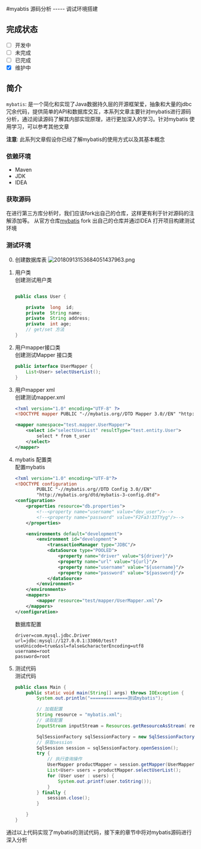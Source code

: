 #myabtis 源码分析 ----- 调试环境搭建   
## 完成状态  

- [ ] 开发中
- [ ] 未完成
- [ ] 已完成
- [x] 维护中
## 简介
`mybatis`: 是一个简化和实现了Java数据持久层的开源框架爱，抽象和大量的jdbc冗余代码，提供简单的API和数据库交互，本系列文章主要针对mybatis进行源码分析，通过阅读源码了解其内部实现原理，进行更加深入的学习。针对mybatis 使用学习，可以参考其他文章    


__注意__:  此系列文章假设你已经了解mybatis的使用方式以及其基本概念

### 依赖环境  
* Maven  
* JDK  
* IDEA 

### 获取源码 
在进行第三方库分析时，我们应该fork出自己的仓库，这样更有利于针对源码的注解添加等。 从官方仓库[mybatis](https://github.com/mybatis/mybatis-3.git) fork 出自己的仓库并通过IDEA 打开项目构建测试环境    

### 测试环境  
0. 创建数据库表 
    ![20180913153684051437963.png](http://ozjlhf9e0.bkt.clouddn.com/20180913153684051437963.png)   

1. 用户类    
    创建测试用户类
    ```java 

    public class User {

        private  long  id;
        private  String name;
        private  String address;
        private  int age;
        // get/set 方法
    }
    ```   

2. 用户mapper接口类    
    创建测试Mapper 接口类  
    ```java  
    public interface UserMapper {
        List<User> selectUserList();
    }
    ```

3. 用户mapper xml      
    创建测试mapper.xml 
    ```xml
    <?xml version="1.0" encoding="UTF-8" ?>
    <!DOCTYPE mapper PUBLIC "-//mybatis.org//DTD Mapper 3.0//EN" "http://mybatis.org/dtd/mybatis-3-mapper.dtd" >

    <mapper namespace="test.mapper.UserMapper">
        <select id="selectUserList" resultType="test.entity.User">
            select * from t_user
        </select>
    </mapper>
    ```   
4. mybatis 配置类     
    配置mybatis     
    ```xml
    <?xml version="1.0" encoding="UTF-8"?>
    <!DOCTYPE configuration
            PUBLIC "-//mybatis.org//DTD Config 3.0//EN"
            "http://mybatis.org/dtd/mybatis-3-config.dtd">
    <configuration>
        <properties resource="db.properties">
            <!--<property name="username" value="dev_user"/>-->
            <!--<property name="password" value="F2Fa3!33TYyg"/>-->
        </properties>

        <environments default="development">
            <environment id="development">
                <transactionManager type="JDBC"/>
                <dataSource type="POOLED">
                    <property name="driver" value="${driver}"/>
                    <property name="url" value="${url}"/>
                    <property name="username" value="${username}"/>
                    <property name="password" value="${password}"/>
                </dataSource>
            </environment>
        </environments>
        <mappers>
            <mapper resource="test/mapper/UserMapper.xml"/>
        </mappers>
    </configuration>
    ```   
    数据库配置    
    ```properties    
    driver=com.mysql.jdbc.Driver
    url=jdbc:mysql://127.0.0.1:33060/test?useUnicode=true&ssl=false&characterEncoding=utf8
    username=root
    password=root
    ```   

5. 测试代码     
    测试代码
    ```java
    public class Main {
        public static void main(String[] args) throws IOException {
            System.out.println("==============测试mybatis");

            // 加载配置
            String resource = "mybatis.xml";
            // 读取配置
            InputStream inputStream = Resources.getResourceAsStream( resource );

            SqlSessionFactory sqlSessionFactory = new SqlSessionFactoryBuilder().build(inputStream);
            // 获取session
            SqlSession session = sqlSessionFactory.openSession();
            try {
                // 执行查询操作
                UserMapper productMapper = session.getMapper(UserMapper.class);
                List<User> users = productMapper.selectUserList();
                for (User user : users) {
                    System.out.printf(user.toString());
                }
            } finally {
                session.close();
            }

        }
    }
    ```    

通过以上代码实现了mybatis的测试代码，接下来的章节中将对mybatis源码进行深入分析  

